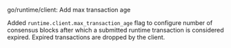 go/runtime/client: Add max transaction age

Added `runtime.client.max_transaction_age` flag to configure number of
consensus blocks after which a submitted runtime transaction is considered
expired. Expired transactions are dropped by the client.
